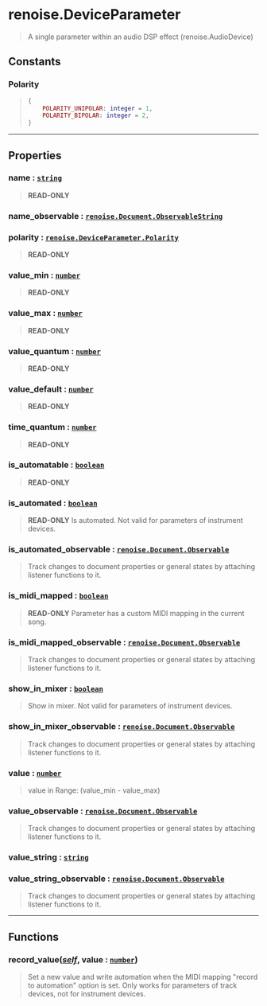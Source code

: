 # renoise.DeviceParameter<a name="renoise.DeviceParameter"></a>  
> A single parameter within an audio DSP effect (renoise.AudioDevice)  

<!-- toc -->
  
## Constants
### Polarity<a name="Polarity"></a>
> ```lua
> {
>     POLARITY_UNIPOLAR: integer = 1,
>     POLARITY_BIPOLAR: integer = 2,
> }
> ```
  

---  
## Properties
### name : [`string`](../../API/builtins/string.md)<a name="name"></a>
> **READ-ONLY**

### name_observable : [`renoise.Document.ObservableString`](../../API/renoise/renoise.Document.ObservableString.md)<a name="name_observable"></a>
### polarity : [`renoise.DeviceParameter.Polarity`](renoise.DeviceParameter.md#Polarity)<a name="polarity"></a>
> **READ-ONLY**

### value_min : [`number`](../../API/builtins/number.md)<a name="value_min"></a>
> **READ-ONLY**

### value_max : [`number`](../../API/builtins/number.md)<a name="value_max"></a>
> **READ-ONLY**

### value_quantum : [`number`](../../API/builtins/number.md)<a name="value_quantum"></a>
> **READ-ONLY**

### value_default : [`number`](../../API/builtins/number.md)<a name="value_default"></a>
> **READ-ONLY**

### time_quantum : [`number`](../../API/builtins/number.md)<a name="time_quantum"></a>
> **READ-ONLY**

### is_automatable : [`boolean`](../../API/builtins/boolean.md)<a name="is_automatable"></a>
> **READ-ONLY**

### is_automated : [`boolean`](../../API/builtins/boolean.md)<a name="is_automated"></a>
> **READ-ONLY** Is automated. Not valid for parameters of instrument devices.

### is_automated_observable : [`renoise.Document.Observable`](../../API/renoise/renoise.Document.Observable.md)<a name="is_automated_observable"></a>
> Track changes to document properties or general states by attaching listener
> functions to it.

### is_midi_mapped : [`boolean`](../../API/builtins/boolean.md)<a name="is_midi_mapped"></a>
> **READ-ONLY** Parameter has a custom MIDI mapping in the current song.

### is_midi_mapped_observable : [`renoise.Document.Observable`](../../API/renoise/renoise.Document.Observable.md)<a name="is_midi_mapped_observable"></a>
> Track changes to document properties or general states by attaching listener
> functions to it.

### show_in_mixer : [`boolean`](../../API/builtins/boolean.md)<a name="show_in_mixer"></a>
> Show in mixer. Not valid for parameters of instrument devices.

### show_in_mixer_observable : [`renoise.Document.Observable`](../../API/renoise/renoise.Document.Observable.md)<a name="show_in_mixer_observable"></a>
> Track changes to document properties or general states by attaching listener
> functions to it.

### value : [`number`](../../API/builtins/number.md)<a name="value"></a>
> value in Range: (value_min - value_max)

### value_observable : [`renoise.Document.Observable`](../../API/renoise/renoise.Document.Observable.md)<a name="value_observable"></a>
> Track changes to document properties or general states by attaching listener
> functions to it.

### value_string : [`string`](../../API/builtins/string.md)<a name="value_string"></a>
### value_string_observable : [`renoise.Document.Observable`](../../API/renoise/renoise.Document.Observable.md)<a name="value_string_observable"></a>
> Track changes to document properties or general states by attaching listener
> functions to it.

  

---  
## Functions
### record_value([*self*](../../API/builtins/self.md), value : [`number`](../../API/builtins/number.md))<a name="record_value"></a>
> Set a new value and write automation when the MIDI mapping
> "record to automation" option is set. Only works for parameters
> of track devices, not for instrument devices.  

